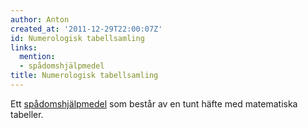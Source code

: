 ```yaml
---
author: Anton
created_at: '2011-12-29T22:00:07Z'
id: Numerologisk tabellsamling
links:
  mention:
  - spådomshjälpmedel
title: Numerologisk tabellsamling
---
```


Ett [spådomshjälpmedel] som består av en tunt häfte med matematiska tabeller.

  [spådomshjälpmedel]: spådomshjälpmedel
